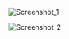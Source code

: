 ![Screenshot_1](https://github.com/Alonedevil8/Tienda-de-Guitarras/assets/6482729/174ae17a-c393-4edd-ab48-b78cd09781e5)

![Screenshot_2](https://github.com/Alonedevil8/Tienda-de-Guitarras/assets/6482729/7a61d49a-2c5c-4150-aadd-6704a95e48be)
